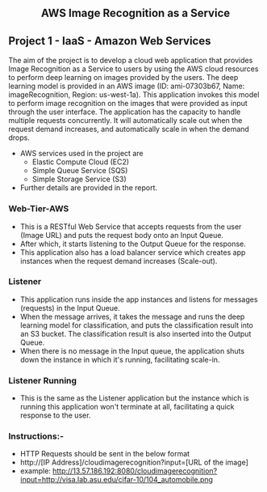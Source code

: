 <h2 align = "center"> AWS Image Recognition as a Service </h2>

## Project 1 - IaaS - Amazon Web Services
The aim of the project is to develop a cloud web application that provides Image Recognition as a Service to users by using the AWS cloud resources to perform deep learning on images provided by the users. The deep learning model is provided in an AWS image (ID: ami-07303b67, Name: imageRecognition, Region: us-west-1a). This application invokes this model to perform image recognition on the images that were provided as input through the user interface. The application has the capacity to handle multiple requests concurrently. It will automatically scale out when the request demand increases, and automatically scale in when the demand drops.
* AWS services used in the project are  
  * Elastic Compute Cloud (EC2)  
  * Simple Queue Service (SQS) 
  * Simple Storage Service (S3)
* Further details are provided in the report.

### Web-Tier-AWS
* This is a RESTful Web Service that accepts requests from the user (Image URL) and puts the request body onto an Input Queue.
* After which, it starts listening to the Output Queue for the response.
* This application also has a load balancer service which creates app instances when the request demand increases (Scale-out).

### Listener
* This application runs inside the app instances and listens for messages (requests) in the Input Queue.
* When the message arrives, it takes the message and runs the deep learning model for classification, and puts the classification result into an S3 bucket. The classification result is also inserted into the Output Queue.
* When there is no message in the Input queue, the application shuts down the instance in which it's running, facilitating scale-in.

### Listener Running
* This is the same as the Listener application but the instance which is running this application won't terminate at all, facilitating a quick response to the user.

### Instructions:-
* HTTP Requests should be sent in the below format
* http://[IP Address]/cloudimagerecognition?input=[URL of the image]
* example: http://13.57.186.192:8080/cloudimagerecognition?input=http://visa.lab.asu.edu/cifar-10/104_automobile.png
